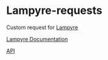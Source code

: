 # Lampyre-requests
Custom request for [Lampyre](https://lampyre.io)

[Lampyre Documentation](https://lampyre.io/documentation/)

[API](https://lampyre.io/python-api-doc/)


 
